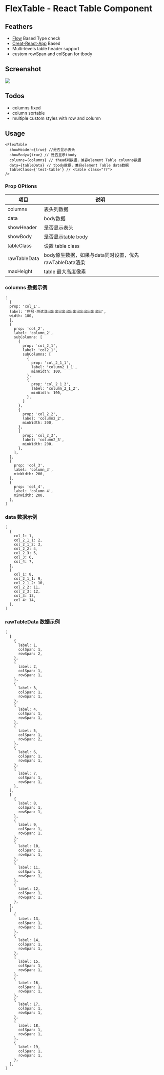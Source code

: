 # FlexTable - React Table Component


## Feathers

- [Flow](https://flow.org) Based Type check
- [Creat-React-App](https://github.com/facebook/create-react-app) Based
- Multi-levels table header support
- custom rowSpan and colSpan for tbody


## Screenshot

![](./screenshot.png)

## Todos

- columns fixed
- column sortable
- multiple custom styles with row and column


## Usage

```
<FlexTable
  showHeader={true} //是否显示表头
  showBody={true} // 是否显示tbody
  columns={columns} // thead列数据，兼容element Table columns数据
  data={tableData} // tbody数据，兼容element Table data数据
  tableClass={'test-table'} // <table class="??">
/>
```

### Prop OPtions

|项目|说明|
|---|---|
|columns|表头列数据|
|data|body数据|
|showHeader|是否显示表头|
|showBody|是否显示table body|
|tableClass|设置 table class|
|rawTableData|body原生数据，如果与data同时设置，优先rawTableData渲染|
|maxHeight|table 最大高度像素|

### columns 数据示例

```
[
  {
  prop: 'col_1',
  label: '序号-测试溢出出出出出出出出出出出出出出出',
  width: 100,
  },
  {
    prop: 'col_2',
    label: 'column_2',
    subColumns: [
      {
        prop: 'col_2_1',
        label: 'col2_1',
        subColumns: [
          {
            prop: 'col_2_1_1',
            label: 'column2_1_1',
            minWidth: 100,
          },
          {
            prop: 'col_2_1_2',
            label: 'column_2_1_2',
            minWidth: 100,
          },
        ]
      },
      {
        prop: 'col_2_2',
        label: 'column2_2',
        minWidth: 200,
      },
      {
        prop: 'col_2_3',
        label: 'column2_3',
        minWidth: 200,
      },
    ],
  },
  {
    prop: 'col_3',
    label: 'column_3',
    minWidth: 200,
  },
  {
    prop: 'col_4',
    label: 'column_4',
    minWidth: 200,
  },
]
```

### data 数据示例

```
[
  {
    col_1: 1,
    col_2_1_1: 2,
    col_2_1_2: 3,
    col_2_2: 4,
    col_2_3: 5,
    col_3: 6,
    col_4: 7,
  },
  {
    col_1: 8,
    col_2_1_1: 9,
    col_2_1_2: 10,
    col_2_2: 11,
    col_2_3: 12,
    col_3: 13,
    col_4: 14,
  },
]
```

### rawTableData 数据示例

```
[
  [
    {
      label: 1,
      colSpan: 1,
      rowSpan: 2,
    },
    {
      label: 2,
      colSpan: 1,
      rowSpan: 1,
    },
    {
      label: 3,
      colSpan: 1,
      rowSpan: 1,
    },
    {
      label: 4,
      colSpan: 1,
      rowSpan: 1,
    },
    {
      label: 5,
      colSpan: 1,
      rowSpan: 2,
    },
    {
      label: 6,
      colSpan: 1,
      rowSpan: 1,
    },
    {
      label: 7,
      colSpan: 1,
      rowSpan: 1,
    },
  ],
  [
    {
      label: 8,
      colSpan: 1,
      rowSpan: 1,
    },
    {
      label: 9,
      colSpan: 1,
      rowSpan: 1,
    },
    {
      label: 10,
      colSpan: 1,
      rowSpan: 1,
    },
    {
      label: 11,
      colSpan: 1,
      rowSpan: 1,
    },
    {
      label: 12,
      colSpan: 1,
      rowSpan: 1,
    },
  ],
  [
    {
      label: 13,
      colSpan: 1,
      rowSpan: 1,
    },
    {
      label: 14,
      colSpan: 1,
      rowSpan: 1,
    },
    {
      label: 15,
      colSpan: 1,
      rowSpan: 1,
    },
    {
      label: 16,
      colSpan: 1,
      rowSpan: 1,
    },
    {
      label: 17,
      colSpan: 1,
      rowSpan: 1,
    },
    {
      label: 18,
      colSpan: 1,
      rowSpan: 1,
    },
    {
      label: 19,
      colSpan: 1,
      rowSpan: 1,
    },
  ],
]
```
